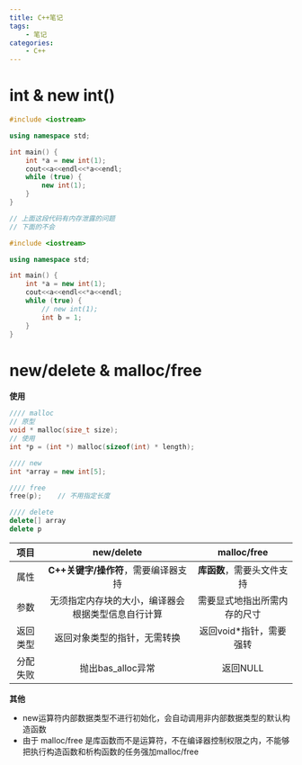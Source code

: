 ```yaml
---
title: C++笔记
tags:
	- 笔记
categories:
	- C++
---
```


# int & new int()

```c++
#include <iostream>

using namespace std;

int main() {
    int *a = new int(1);
    cout<<a<<endl<<*a<<endl;
    while (true) {
        new int(1);
    }
}

// 上面这段代码有内存泄露的问题
// 下面的不会

#include <iostream>

using namespace std;

int main() {
    int *a = new int(1);
    cout<<a<<endl<<*a<<endl;
    while (true) {
        // new int(1);
        int b = 1;
    }
}
```

# new/delete & malloc/free

**使用**

```c++
//// malloc
// 原型
void * malloc(size_t size);
// 使用
int *p = (int *) malloc(sizeof(int) * length);

//// new
int *array = new int[5];

//// free
free(p);	// 不用指定长度

//// delete
delete[] array
delete p
```



|   项目   |                     new/delete                     |         malloc/free          |
| :------: | :------------------------------------------------: | :--------------------------: |
|   属性   |        **C++关键字/操作符**，需要编译器支持        |  **库函数**，需要头文件支持  |
|   参数   | 无须指定内存块的大小，编译器会根据类型信息自行计算 | 需要显式地指出所需内存的尺寸 |
| 返回类型 |            返回对象类型的指针，无需转换            |   返回void*指针，需要强转    |
| 分配失败 |                 抛出bas_alloc异常                  |           返回NULL           |

**其他**

- new运算符内部数据类型不进行初始化，会自动调用非内部数据类型的默认构造函数
- 由于 malloc/free 是库函数而不是运算符，不在编译器控制权限之内，不能够把执行构造函数和析构函数的任务强加malloc/free
